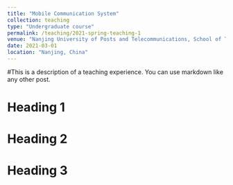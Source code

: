 ```yaml
---
title: "Mobile Communication System"
collection: teaching
type: "Undergraduate course"
permalink: /teaching/2021-spring-teaching-1
venue: "Nanjing University of Posts and Telecommunications, School of Tongda"
date: 2021-03-01
location: "Nanjing, China"
---
```


#This is a description of a teaching experience. You can use markdown like any other post.

Heading 1
======

Heading 2
======

Heading 3
======